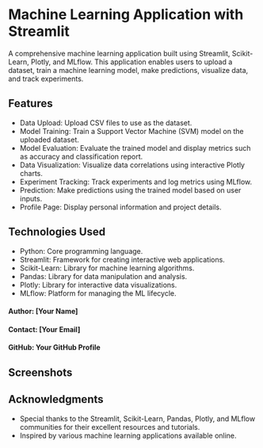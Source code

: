 # Machine Learning Application with Streamlit
A comprehensive machine learning application built using Streamlit, Scikit-Learn, Plotly, and MLflow. This application enables users to upload a dataset, train a machine learning model, make predictions, visualize data, and track experiments.

## Features
- Data Upload: Upload CSV files to use as the dataset.
- Model Training: Train a Support Vector Machine (SVM) model on the uploaded dataset.
- Model Evaluation: Evaluate the trained model and display metrics such as accuracy and classification report.
- Data Visualization: Visualize data correlations using interactive Plotly charts.
- Experiment Tracking: Track experiments and log metrics using MLflow.
- Prediction: Make predictions using the trained model based on user inputs.
- Profile Page: Display personal information and project details.

## Technologies Used
- Python: Core programming language.
- Streamlit: Framework for creating interactive web applications.
- Scikit-Learn: Library for machine learning algorithms.
- Pandas: Library for data manipulation and analysis.
- Plotly: Library for interactive data visualizations.
- MLflow: Platform for managing the ML lifecycle.

#### Author: [Your Name]
#### Contact: [Your Email]
#### GitHub: Your GitHub Profile

## Screenshots


## Acknowledgments
- Special thanks to the Streamlit, Scikit-Learn, Pandas, Plotly, and MLflow communities for their excellent resources and tutorials.
- Inspired by various machine learning applications available online.
